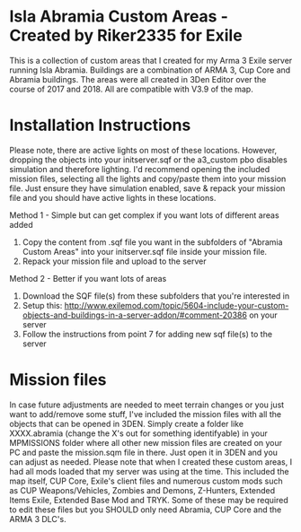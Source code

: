 # Isla Abramia Custom Areas - Created by Riker2335 for Exile

This is a collection of custom areas that I created for my Arma 3 Exile server running Isla Abramia. Buildings are a combination of ARMA 3, Cup Core and Abramia buildings. The areas were all created in 3Den Editor over the course of 2017 and 2018. All are compatible with V3.9 of the map.

# Installation Instructions
Please note, there are active lights on most of these locations. However, dropping the objects into your initserver.sqf or the a3_custom pbo disables simulation and therefore lighting. I'd recommend opening the included mission files, selecting all the lights and copy/paste them into your mission file. Just ensure they have simulation enabled, save & repack your mission file and you should have active lights in these locations.

Method 1 - Simple but can get complex if you want lots of different areas added
1. Copy the content from .sqf file you want in the subfolders of "Abramia Custom Areas" into your initserver.sqf file inside your mission file.
2. Repack your mission file and upload to the server

Method 2 - Better if you want lots of areas
1. Download the SQF file(s) from these subfolders that you're interested in
2. Setup this: http://www.exilemod.com/topic/5604-include-your-custom-objects-and-buildings-in-a-server-addon/#comment-20386 on your server
3. Follow the instructions from point 7 for adding new sqf file(s) to the server

# Mission files
In case future adjustments are needed to meet terrain changes or you just want to add/remove some stuff, I've included the mission files with all the objects that can be opened in 3DEN. 
Simply create a folder like XXXX.abramia (change the X's out for something identifyable) in your MPMISSIONS folder where all other new mission files are created on your PC and paste the mission.sqm file in there. Just open it in 3DEN and you can adjust as needed.
Please note that when I created these custom areas, I had all mods loaded that my server was using at the time. This included the map itself, CUP Core, Exile's client files and numerous custom mods such as CUP Weapons/Vehicles, Zombies and Demons, Z-Hunters, Extended Items Exile, Extended Base Mod and TRYK. Some of these may be required to edit these files but you SHOULD only need Abramia, CUP Core and the ARMA 3 DLC's.
